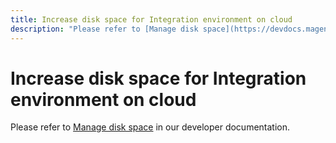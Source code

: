 ```yaml
---
title: Increase disk space for Integration environment on cloud
description: "Please refer to [Manage disk space](https://devdocs.magento.com/guides/v2.3/cloud/project/manage-disk-space.html) in our developer documentation."
---
```


# Increase disk space for Integration environment on cloud

Please refer to [Manage disk space](https://devdocs.magento.com/guides/v2.3/cloud/project/manage-disk-space.html) in our developer documentation. 
